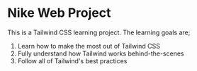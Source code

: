 # Nike Web Project

This is a Tailwind CSS learning project. The learning goals are;

1. Learn how to make the most out of Tailwind CSS
1. Fully understand how Tailwind works behind-the-scenes
1. Follow all of Tailwind's best practices
